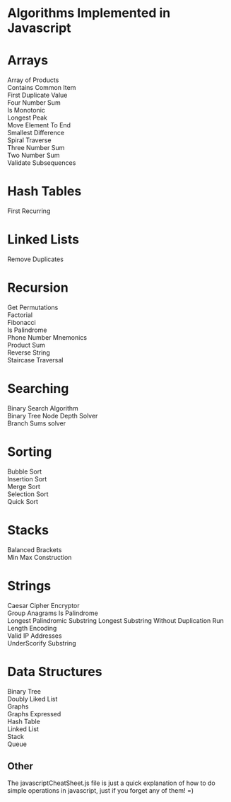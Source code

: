 # Algorithms Implemented in Javascript

  

# Arrays
Array of Products  
Contains Common Item  
First Duplicate Value  
Four Number Sum  
Is Monotonic  
Longest Peak  
Move Element To End  
Smallest Difference  
Spiral Traverse  
Three Number Sum  
Two Number Sum  
Validate Subsequences  

# Hash Tables  
First Recurring  

# Linked Lists  
Remove Duplicates  

# Recursion  
Get Permutations  
Factorial  
Fibonacci  
Is Palindrome  
Phone Number Mnemonics  
Product Sum  
Reverse String  
Staircase Traversal  

# Searching
Binary Search Algorithm   
Binary Tree Node Depth Solver  
Branch Sums solver  

# Sorting  
Bubble Sort  
Insertion Sort  
Merge Sort  
Selection Sort  
Quick Sort  

# Stacks
Balanced Brackets  
Min Max Construction  

# Strings
Caesar Cipher Encryptor  
Group Anagrams
Is Palindrome  
Longest Palindromic Substring
Longest Substring Without Duplication
Run Length Encoding  
Valid IP Addresses  
UnderScorify Substring  

# Data Structures   
Binary Tree  
Doubly Liked List  
Graphs  
Graphs Expressed  
Hash Table  
Linked List  
Stack  
Queue  

## Other

The javascriptCheatSheet.js file is just a quick explanation of how to do simple operations in javascript, just if you forget any of them! =)  


